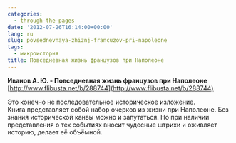 ```yaml
---
categories:
  - through-the-pages
date: '2012-07-26T16:14:00+00:00'
lang: ru
slug: povsednevnaya-zhiznj-francuzov-pri-napoleone
tags:
  - микроистория
title: Повседневная жизнь французов при Наполеоне
---
```



**Иванов А. Ю. - Повседневная жизнь французов при Наполеоне**  
[http://www.flibusta.net/b/288744](http://www.flibusta.net/b/288744)  

Это конечно не последовательное историческое изложение.  
Книга представляет собой набор очерков из жизни при Наполеоне. Без знания исторической канвы можно и запутаться. Но при наличии представления о тех событиях вносит чудесные штрихи и оживляет историю, делает её объёмной.